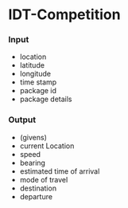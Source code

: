 # IDT-Competition

### Input

- location
 - latitude
 - longitude
- time stamp
- package id
- package details

### Output

- (givens)
- current Location
- speed
- bearing
- estimated time of arrival
- mode of travel
- destination
- departure
